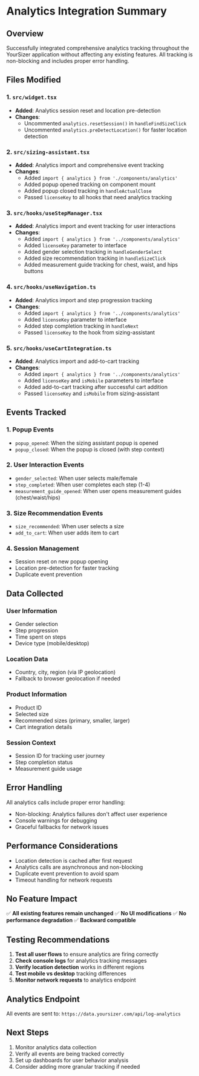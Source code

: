 # Analytics Integration Summary

## Overview
Successfully integrated comprehensive analytics tracking throughout the YourSizer application without affecting any existing features. All tracking is non-blocking and includes proper error handling.

## Files Modified

### 1. `src/widget.tsx`
- **Added**: Analytics session reset and location pre-detection
- **Changes**:
  - Uncommented `analytics.resetSession()` in `handleFindSizeClick`
  - Uncommented `analytics.preDetectLocation()` for faster location detection

### 2. `src/sizing-assistant.tsx`
- **Added**: Analytics import and comprehensive event tracking
- **Changes**:
  - Added `import { analytics } from './components/analytics'`
  - Added popup opened tracking on component mount
  - Added popup closed tracking in `handleActualClose`
  - Passed `licenseKey` to all hooks that need analytics tracking

### 3. `src/hooks/useStepManager.tsx`
- **Added**: Analytics import and event tracking for user interactions
- **Changes**:
  - Added `import { analytics } from '../components/analytics'`
  - Added `licenseKey` parameter to interface
  - Added gender selection tracking in `handleGenderSelect`
  - Added size recommendation tracking in `handleSizeClick`
  - Added measurement guide tracking for chest, waist, and hips buttons

### 4. `src/hooks/useNavigation.ts`
- **Added**: Analytics import and step progression tracking
- **Changes**:
  - Added `import { analytics } from '../components/analytics'`
  - Added `licenseKey` parameter to interface
  - Added step completion tracking in `handleNext`
  - Passed `licenseKey` to the hook from sizing-assistant

### 5. `src/hooks/useCartIntegration.ts`
- **Added**: Analytics import and add-to-cart tracking
- **Changes**:
  - Added `import { analytics } from '../components/analytics'`
  - Added `licenseKey` and `isMobile` parameters to interface
  - Added add-to-cart tracking after successful cart addition
  - Passed `licenseKey` and `isMobile` from sizing-assistant

## Events Tracked

### 1. **Popup Events**
- `popup_opened`: When the sizing assistant popup is opened
- `popup_closed`: When the popup is closed (with step context)

### 2. **User Interaction Events**
- `gender_selected`: When user selects male/female
- `step_completed`: When user completes each step (1-4)
- `measurement_guide_opened`: When user opens measurement guides (chest/waist/hips)

### 3. **Size Recommendation Events**
- `size_recommended`: When user selects a size
- `add_to_cart`: When user adds item to cart

### 4. **Session Management**
- Session reset on new popup opening
- Location pre-detection for faster tracking
- Duplicate event prevention

## Data Collected

### User Information
- Gender selection
- Step progression
- Time spent on steps
- Device type (mobile/desktop)

### Location Data
- Country, city, region (via IP geolocation)
- Fallback to browser geolocation if needed

### Product Information
- Product ID
- Selected size
- Recommended sizes (primary, smaller, larger)
- Cart integration details

### Session Context
- Session ID for tracking user journey
- Step completion status
- Measurement guide usage

## Error Handling

All analytics calls include proper error handling:
- Non-blocking: Analytics failures don't affect user experience
- Console warnings for debugging
- Graceful fallbacks for network issues

## Performance Considerations

- Location detection is cached after first request
- Analytics calls are asynchronous and non-blocking
- Duplicate event prevention to avoid spam
- Timeout handling for network requests

## No Feature Impact

✅ **All existing features remain unchanged**
✅ **No UI modifications**
✅ **No performance degradation**
✅ **Backward compatible**

## Testing Recommendations

1. **Test all user flows** to ensure analytics are firing correctly
2. **Check console logs** for analytics tracking messages
3. **Verify location detection** works in different regions
4. **Test mobile vs desktop** tracking differences
5. **Monitor network requests** to analytics endpoint

## Analytics Endpoint

All events are sent to: `https://data.yoursizer.com/api/log-analytics`

## Next Steps

1. Monitor analytics data collection
2. Verify all events are being tracked correctly
3. Set up dashboards for user behavior analysis
4. Consider adding more granular tracking if needed 